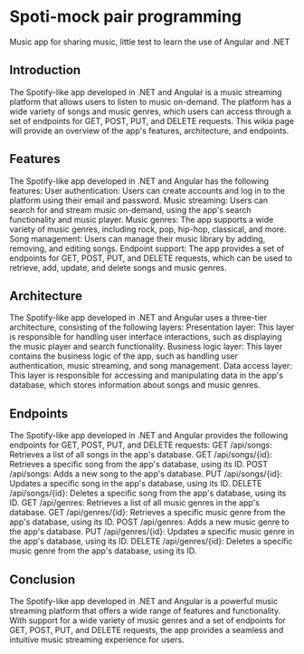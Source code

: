 # Spoti-mock pair programming
Music app for sharing music, little test to learn the use of Angular and .NET

## Introduction
The Spotify-like app developed in .NET and Angular is a music streaming platform that allows users to listen to music on-demand. The platform has a wide variety of songs and music genres, which users can access through a set of endpoints for GET, POST, PUT, and DELETE requests. This wikia page will provide an overview of the app's features, architecture, and endpoints.

## Features
The Spotify-like app developed in .NET and Angular has the following features:
User authentication: Users can create accounts and log in to the platform using their email and password.
Music streaming: Users can search for and stream music on-demand, using the app's search functionality and music player.
Music genres: The app supports a wide variety of music genres, including rock, pop, hip-hop, classical, and more.
Song management: Users can manage their music library by adding, removing, and editing songs.
Endpoint support: The app provides a set of endpoints for GET, POST, PUT, and DELETE requests, which can be used to retrieve, add, update, and delete songs and music genres.

## Architecture
The Spotify-like app developed in .NET and Angular uses a three-tier architecture, consisting of the following layers:
Presentation layer: This layer is responsible for handling user interface interactions, such as displaying the music player and search functionality.
Business logic layer: This layer contains the business logic of the app, such as handling user authentication, music streaming, and song management.
Data access layer: This layer is responsible for accessing and manipulating data in the app's database, which stores information about songs and music genres.

## Endpoints
The Spotify-like app developed in .NET and Angular provides the following endpoints for GET, POST, PUT, and DELETE requests:
GET /api/songs: Retrieves a list of all songs in the app's database.
GET /api/songs/{id}: Retrieves a specific song from the app's database, using its ID.
POST /api/songs: Adds a new song to the app's database.
PUT /api/songs/{id}: Updates a specific song in the app's database, using its ID.
DELETE /api/songs/{id}: Deletes a specific song from the app's database, using its ID.
GET /api/genres: Retrieves a list of all music genres in the app's database.
GET /api/genres/{id}: Retrieves a specific music genre from the app's database, using its ID.
POST /api/genres: Adds a new music genre to the app's database.
PUT /api/genres/{id}: Updates a specific music genre in the app's database, using its ID.
DELETE /api/genres/{id}: Deletes a specific music genre from the app's database, using its ID.

## Conclusion
The Spotify-like app developed in .NET and Angular is a powerful music streaming platform that offers a wide range of features and functionality. With support for a wide variety of music genres and a set of endpoints for GET, POST, PUT, and DELETE requests, the app provides a seamless and intuitive music streaming experience for users.

